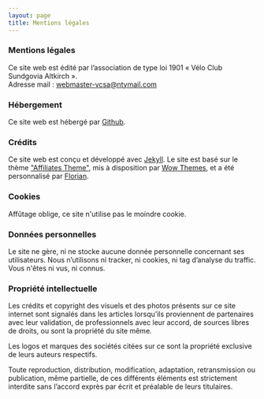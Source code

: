 ```yaml
---
layout: page
title: Mentions légales
---
```


### Mentions légales

Ce site web est édité par l’association de type loi 1901 « Vélo Club Sundgovia Altkirch ».<br>
Adresse mail : [webmaster-vcsa@ntymail.com](mailto:webmaster-vcsa@ntymail.com)

### Hébergement

Ce site web est hébergé par [Github](https://github.com/).

### Crédits

Ce site web est conçu et développé avec [Jekyll](https://jekyllrb.com/). 
Le site est basé sur le thème ["Affiliates Theme"](https://www.wowthemes.net/free-jekyll-template-affiliates/), mis à disposition par [Wow Themes](WowThemes.net), et a été personnalisé par [Florian](https://github.com/FlorianKohler/).

### Cookies

Affûtage oblige, ce site n'utilise pas le moindre cookie.

### Données personnelles

Le site ne gère, ni ne stocke aucune donnée personnelle concernant ses utilisateurs. Nous n’utilisons ni tracker, ni cookies, ni tag d’analyse du traffic. Vous n'êtes ni vus, ni connus.

### Propriété intellectuelle

Les crédits et copyright des visuels et des photos présents sur ce site internet sont signalés dans les articles lorsqu’ils proviennent de partenaires avec leur validation, de professionnels avec leur accord, de sources libres de droits, ou sont la propriété du site même.

Les logos et marques des sociétés citées sur ce sont la propriété exclusive de leurs auteurs respectifs.

Toute reproduction, distribution, modification, adaptation, retransmission ou publication, même partielle, de ces différents éléments est strictement interdite sans l’accord exprès par écrit et préalable de leurs titulaires.

